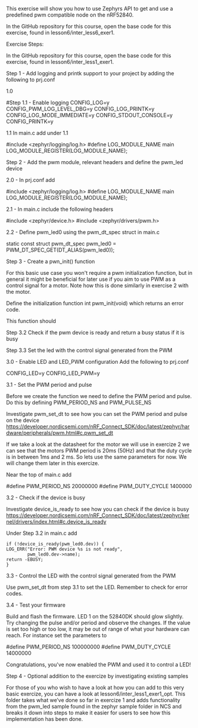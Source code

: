 This exercise will show you how to use Zephyrs API to get and use a predefined pwm compatible node on the nRF52840. 

In the GitHub repository for this course, open the base code for this exercise, found in lesson6/inter_less6_exer1.

Exercise Steps:

In the GitHub repository for this course, open the base code for this exercise, found in lesson6/inter_less1_exer1.

Step 1 - Add logging and printk support to your project by adding the following to prj.conf

1.0 

#Step 1.1 - Enable logging
CONFIG_LOG=y
CONFIG_PWM_LOG_LEVEL_DBG=y
CONFIG_LOG_PRINTK=y
CONFIG_LOG_MODE_IMMEDIATE=y
CONFIG_STDOUT_CONSOLE=y
CONFIG_PRINTK=y

1.1 In main.c add under 1.1 

#include <zephyr/logging/log.h>
#define LOG_MODULE_NAME main
LOG_MODULE_REGISTER(LOG_MODULE_NAME);

Step 2 - Add the pwm module, relevant headers and define the pwm_led device

2.0 - In prj.conf add 

#include <zephyr/logging/log.h>
#define LOG_MODULE_NAME main
LOG_MODULE_REGISTER(LOG_MODULE_NAME);

2.1 - In main.c include the following headers

#include <zephyr/device.h>
#include <zephyr/drivers/pwm.h>

2.2 - Define pwm_led0 using the pwm_dt_spec struct in main.c

static const struct pwm_dt_spec pwm_led0 = PWM_DT_SPEC_GET(DT_ALIAS(pwm_led0));

Step 3 - Create a pwn_init() function

For this basic use case you won't require a pwm initialization function, but in general it might be beneficial for later use if you aim to use PWM as a control signal for a motor. Note how this is done similarly in exercise 2 with the motor.

Define the initialization function int pwm_init(void) which returns an error code. 

This function should

Step 3.2 Check if the pwm device is ready and return a busy status if it is busy

Step 3.3 Set the led with the control signal generated from the PWM

3.0 - Enable LED and LED_PWM configuration
Add the following to prj.conf

CONFIG_LED=y
CONFIG_LED_PWM=y

3.1 - Set the PWM period and pulse

Before we create the function we need to define the PWM period and pulse. Do this by defining PWM_PERIOD_NS and PWM_PULSE_NS 

Investigate pwm_set_dt to see how you can set the PWM period and pulse on the device https://developer.nordicsemi.com/nRF_Connect_SDK/doc/latest/zephyr/hardware/peripherals/pwm.html#c.pwm_set_dt 


If we take a look at the datasheet for the motor we will use in exercize 2 we can see that the motors PWM period is 20ms (50Hz) and that the duty cycle is in between 1ms and 2 ms. So lets use the same parameters for now. We will change them later in this exercize.

Near the top of main.c add 

#define PWM_PERIOD_NS 20000000
#define PWM_DUTY_CYCLE 1400000

3.2 - Check if the device is busy

Investigate device_is_ready to see how you can check if the device is busy https://developer.nordicsemi.com/nRF_Connect_SDK/doc/latest/zephyr/kernel/drivers/index.html#c.device_is_ready

Under Step 3.2 in main.c add

    if (!device_is_ready(pwm_led0.dev)) {
    LOG_ERR("Error: PWM device %s is not ready",
            pwm_led0.dev->name);
    return -EBUSY;
	}

3.3 - Control the LED with the control signal generated from the PWM

Use pwm_set_dt from step 3.1 to set the LED. Remember to check for error codes.



3.4 - Test your firmware

Build and flash the firmware. LED 1 on the 52840DK should glow slightly. Try changing the pulse and/or period and observe the changes. If the value is set too high or too low, it may be out of range of what your hardware can reach. For instance set the parameters to 

#define PWM_PERIOD_NS 100000000
#define PWM_DUTY_CYCLE 14000000

Congratulations, you've now enabled the PWM and used it to control a LED!

Step 4 -  Optional addition to the exercize by investigating existing samples

For those of you who wish to have a look at how you can add to this very basic exercize, you can have a look at lesson6/inter_less1_exer1_opt. This folder takes what we’ve done so far in exercize 1 and adds functionality from the pwm_led sample found in the zephyr sample folder in NCS and breaks it down into steps to make it easier for users to see how this implementation has been done.
